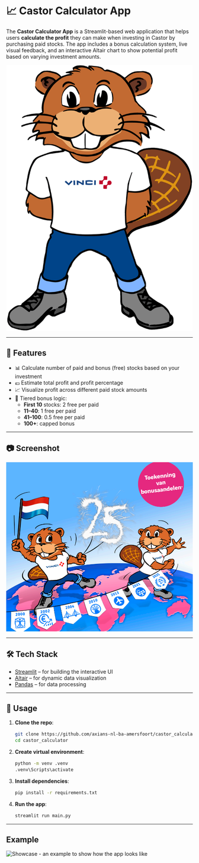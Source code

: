 # 📈 Castor Calculator App

The **Castor Calculator App** is a Streamlit-based web application that helps users **calculate the profit** they can make when investing in Castor by purchasing paid stocks. The app includes a bonus calculation system, live visual feedback, and an interactive Altair chart to show potential profit based on varying investment amounts.

![Castor Logo](logo-castor-inter.png)

---

## 🚀 Features

- 📊 Calculate number of paid and bonus (free) stocks based on your investment
- 💶 Estimate total profit and profit percentage
- 📈 Visualize profit across different paid stock amounts
- 🧮 Tiered bonus logic:
  - **First 10** stocks: 2 free per paid
  - **11–40**: 1 free per paid
  - **41–100**: 0.5 free per paid
  - **100+**: capped bonus

---

## 📷 Screenshot

![App Screenshot](background.png)

---

## 🛠️ Tech Stack

- [Streamlit](https://streamlit.io/) – for building the interactive UI
- [Altair](https://altair-viz.github.io/) – for dynamic data visualization
- [Pandas](https://pandas.pydata.org/) – for data processing

---

## 🧾 Usage

1. **Clone the repo**:
   ```bash
   git clone https://github.com/axians-nl-ba-amersfoort/castor_calculator.git
   cd castor_calculator

2. **Create virtual environment**:
   ```bash
   python -m venv .venv
   .venv\Scripts\activate 
3. **Install dependencies**:
   ```bash
   pip install -r requirements.txt
4. **Run the app**:
   ```bash
   streamlit run main.py

---

## Example
![Showcase](results_example.png) - an example to show how the app looks like